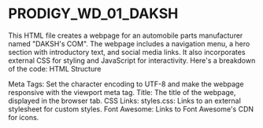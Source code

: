 # PRODIGY_WD_01_DAKSH
This HTML file creates a webpage for an automobile parts manufacturer named "DAKSH's COM". The webpage includes a navigation menu, a hero section with introductory text, and social media links. It also incorporates external CSS for styling and JavaScript for interactivity. Here's a breakdown of the code:
HTML Structure
<head>
Meta Tags: Set the character encoding to UTF-8 and make the webpage responsive with the viewport meta tag.
Title: The title of the webpage, displayed in the browser tab.
CSS Links:
styles.css: Links to an external stylesheet for custom styles.
Font Awesome: Links to Font Awesome's CDN for icons.
